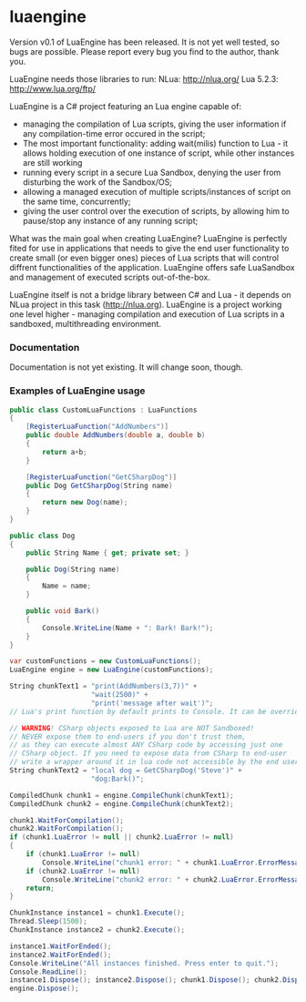 # luaengine

Version v0.1 of LuaEngine has been released. It is not yet well tested, so bugs are possible. Please report every bug you find to the author, thank you.

LuaEngine needs those libraries to run:
NLua: http://nlua.org/
Lua 5.2.3: http://www.lua.org/ftp/

LuaEngine is a C# project featuring an Lua engine capable of:
- managing the compilation of Lua scripts, giving the user information if any compilation-time error occured in the script;
- The most important functionality: adding wait(milis) function to Lua - it allows holding execution of one instance of script, while other instances are still working
- running every script in a secure Lua Sandbox, denying the user from disturbing the work of the Sandbox/OS;
- allowing a managed execution of multiple scripts/instances of script on the same time, concurrently;
- giving the user control over the execution of scripts, by allowing him to pause/stop any instance of any running script;

What was the main goal when creating LuaEngine?
LuaEngine is perfectly fited for use in applications that needs to give the end user functionality to create small (or even bigger ones) pieces of Lua scripts that will control diffrent functionalities of the application. LuaEngine offers safe LuaSandbox and management of executed scripts out-of-the-box.

LuaEngine itself is not a bridge library between C# and Lua - it depends on NLua project in this task (http://nlua.org). LuaEngine is a project working one level higher - managing compilation and execution of Lua scripts in a sandboxed, multithreading environment.

### Documentation
Documentation is not yet existing. It will change soon, though.

### Examples of LuaEngine usage

```C#
public class CustomLuaFunctions : LuaFunctions
{
    [RegisterLuaFunction("AddNumbers")]
    public double AddNumbers(double a, double b)
    {
        return a+b;
    }

    [RegisterLuaFunction("GetCSharpDog")]
    public Dog GetCSharpDog(String name)
    {
        return new Dog(name);
    }
}
```

```C#
public class Dog
{
    public String Name { get; private set; }

    public Dog(String name)
    {
        Name = name;
    }

    public void Bark()
    {
        Console.WriteLine(Name + ": Bark! Bark!");
    }
}
```

```C#
var customFunctions = new CustomLuaFunctions();
LuaEngine engine = new LuaEngine(customFunctions);

String chunkText1 = "print(AddNumbers(3,7))" + 
                    "wait(2500)" +
                    "print('message after wait')";
// Lua's print function by default prints to Console. It can be overridden.

// WARNING! CSharp objects exposed to Lua are NOT Sandboxed!
// NEVER expose them to end-users if you don't trust them,
// as they can execute almost ANY CSharp code by accessing just one
// CSharp object. If you need to expose data from CSharp to end-user
// write a wrapper around it in lua code not accessible by the end user.
String chunkText2 = "local dog = GetCSharpDog('Steve')" +
                    "dog:Bark()";

CompiledChunk chunk1 = engine.CompileChunk(chunkText1);
CompiledChunk chunk2 = engine.CompileChunk(chunkText2);

chunk1.WaitForCompilation();
chunk2.WaitForCompilation();
if (chunk1.LuaError != null || chunk2.LuaError != null)
{
    if (chunk1.LuaError != null)
        Console.WriteLine("chunk1 error: " + chunk1.LuaError.ErrorMessage);
    if (chunk2.LuaError != null)
        Console.WriteLine("chunk2 error: " + chunk2.LuaError.ErrorMessage);
    return;
}

ChunkInstance instance1 = chunk1.Execute();
Thread.Sleep(1500);
ChunkInstance instance2 = chunk2.Execute();

instance1.WaitForEnded();
instance2.WaitForEnded();
Console.WriteLine("All instances finished. Press enter to quit.");
Console.ReadLine();
instance1.Dispose(); instance2.Dispose(); chunk1.Dispose(); chunk2.Dispose();
engine.Dispose();
```
